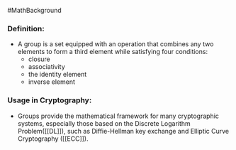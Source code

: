 #MathBackground 
### Definition:
- A group is a set equipped with an operation that combines any two elements to form a third element while satisfying four conditions: 
	- closure
	- associativity
	- the identity element
	- inverse element
### Usage in Cryptography:
- Groups provide the mathematical framework for many cryptographic systems, especially those based on the Discrete Logarithm Problem([[DL]]), such as Diffie-Hellman key exchange and Elliptic Curve Cryptography ([[ECC]]).
